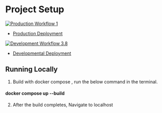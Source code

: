 # Project Setup

[![Production Workflow 1](https://github.com/sumanaashok/IS601_Project_3/actions/workflows/prod.yml/badge.svg)](https://github.com/sumanaashok/IS601_Project_3/actions/workflows/prod.yml)

* [Production Deployment](https://sumana-prod.herokuapp.com/)


[![Development Workflow 3.8](https://github.com/sumanaashok/IS601_Project_3/actions/workflows/dev.yml/badge.svg)](https://github.com/sumanaashok/IS601_Project_3/actions/workflows/dev.yml)

* [Developmental Deployment](https://sumana-dev.herokuapp.com/)



## Running Locally

1) Build with docker compose , run the below command in the terminal.
#### docker compose up --build

2) After the build completes, Navigate to localhost
